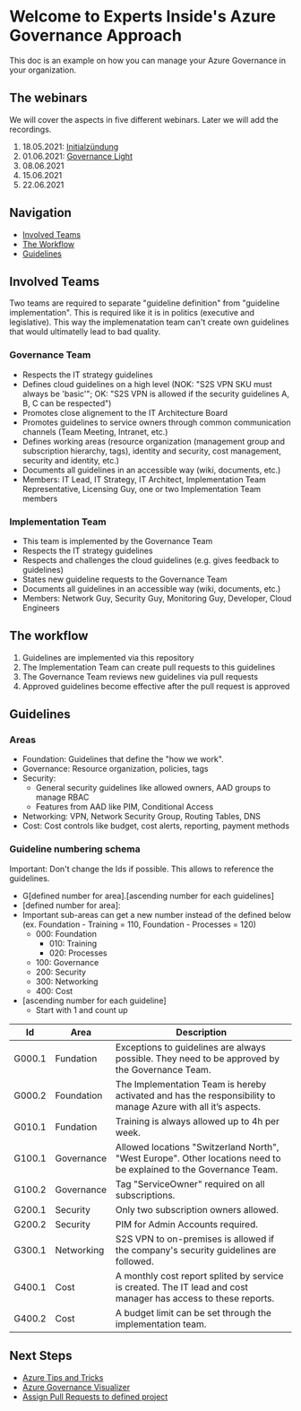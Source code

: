 # Welcome to Experts Inside's Azure Governance Approach

This doc is an example on how you can manage your Azure Governance in your organization.

## The webinars

We will cover the aspects in five different webinars. Later we will add the recordings.

1. 18.05.2021: [Initialzündung](https://www.eventbrite.ch/e/webinar-hiking-to-mount-azure-governance-initialzundung-tickets-153506487035)
2. 01.06.2021: [Governance Light](https://www.eventbrite.ch/e/webinar-hiking-to-mount-azure-governance-governance-light-tickets-154540166799)
3. 08.06.2021
4. 15.06.2021
5. 22.06.2021

## Navigation 

- [Involved Teams](#involved-teams)
- [The Workflow](#the-workflow)
- [Guidelines](#guidelines)

## Involved Teams

Two teams are required to separate "guideline definition" from "guideline implementation". This is required like it is in politics (executive and legislative). This way the implemenatation team can't create own guidelines that would ultimatelly lead to bad quality.

### Governance Team

- Respects the IT strategy guidelines
- Defines cloud guidelines on a high level (NOK: "S2S VPN SKU must always be 'basic'"; OK: "S2S VPN is allowed if the security guidelines A, B, C can be respected")
- Promotes close alignement to the IT Architecture Board
- Promotes guidelines to service owners through common communication channels (Team Meeting, Intranet, etc.)
- Defines working areas (resource organization (management group and subscription hierarchy, tags), identity and security, cost management, security and identity, etc.)
- Documents all guidelines in an accessible way (wiki, documents, etc.)
- Members: IT Lead, IT Strategy, IT Architect, Implementation Team Representative, Licensing Guy, one or two Implementation Team members

### Implementation Team

- This team is implemented by the Governance Team
- Respects the IT strategy guidelines
- Respects and challenges the cloud guidelines (e.g. gives feedback to guidelines)
- States new guideline requests to the Governance Team
- Documents all guidelines in an accessible way (wiki, documents, etc.)
- Members: Network Guy, Security Guy, Monitoring Guy, Developer, Cloud Engineers

## The workflow

1. Guidelines are implemented via this repository
3. The Implementation Team can create pull requests to this guidelines
4. The Governance Team reviews new guidelines via pull requests
5. Approved guidelines become effective after the pull request is approved


## Guidelines

### Areas

- Foundation: Guidelines that define the "how we work".
- Governance: Resource organization, policies, tags
- Security: 
  - General security guidelines like allowed owners, AAD groups to manage RBAC 
  - Features from AAD like PIM, Conditional Access 
- Networking: VPN, Network Security Group, Routing Tables, DNS
- Cost: Cost controls like budget, cost alerts, reporting, payment methods

### Guideline numbering schema

Important: Don't change the Ids if possible. This allows to reference the guidelines.

- G\[defined number for area\].\[ascending number for each guidelines\]
- \[defined number for area\]:
- Important sub-areas can get a new number instead of the defined below (ex. Foundation - Training = 110, Foundation - Processes = 120)
  - 000: Foundation
    - 010: Training
    - 020: Processes
  - 100: Governance
  - 200: Security
  - 300: Networking
  - 400: Cost
- \[ascending number for each guideline\]
  - Start with 1 and count up


Id | Area | Description
------------ | ------------- | -------------
G000.1 | Fundation | Exceptions to guidelines are always possible. They need to be approved by the Governance Team.
G000.2 | Foundation | The Implementation Team is hereby activated and has the responsibility to manage Azure with all it’s aspects.
G010.1 | Fundation | Training is always allowed up to 4h per week.
G100.1 | Governance | Allowed locations "Switzerland North", "West Europe". Other locations need to be explained to the Governance Team.
G100.2 | Governance | Tag "ServiceOwner" required on all subscriptions.
G200.1 | Security | Only two subscription owners allowed.
G200.2 | Security | PIM for Admin Accounts required.
G300.1 | Networking | S2S VPN to on-premises is allowed if the company's security guidelines are followed.
G400.1 | Cost | A monthly cost report splited by service is created. The IT lead and cost manager has access to these reports.
G400.2 | Cost | A budget limit can be set through the implementation team.


## Next Steps

- [Azure Tips and Tricks](https://microsoft.github.io/AzureTipsAndTricks)
- [Azure Governance Visualizer](https://github.com/microsoft/CloudAdoptionFramework/tree/master/govern/AzureGovernanceVisualizer)
- [Assign Pull Requests to defined project](https://github.com/apps/project-bot)
